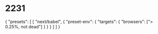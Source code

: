 # 2231
{
  "presets": [
    [
      "next/babel",
      {
        "preset-env": {
          "targets": {
            "browsers": ["> 0.25%, not dead"]
          }
        }
      }
    ]
  ]
}
